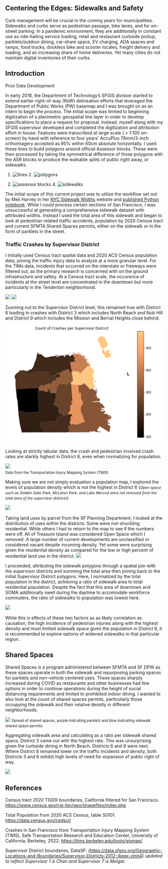 ## Centering the Edges: Sidewalks and Safety

Curb management will be crucial in the coming years for municipalities. Sidewalks and curbs serve as pedestrian passage, bike lanes, and for on-street parking. In a pandemic environment, they are additionally in constant use as ride-hailing service loading, retail and restaurant curbside pickup, parklets/outdoor dining, car-share space, EV charging, ADA spaces and ramps, food trucks, dockless bike and scooter locales, freight delivery and loading, and an increasing share of home deliveries. 
Yet many cities do not maintain digital inventories of their curbs.

## Introduction
Prior Data Development

In early 2018, the Department of Technology’s SFGIS division started to extend earlier right-of-way (RoW) delineation efforts that leveraged the Department of Public Works (PW) basemap and I was brought on as an intern to begin the process. The initial scope was limited to beginning digitization of a planimetric geospatial line layer in order to develop specifications to place a request for proposal. Instead, myself along with my SFGIS supervisor developed and completed the digitization and attribution effort in house.
Features were transcribed at large scale ( > 1:100 on-screen) by hand with reference to four years' AccuPlus 76mm/3-inch orthoimagery accepted as 95% within 60cm absolute horizontally. I used these lines to build polygons around official Assessor blocks. These were then processed by taking the symmetrical difference of those polygons with the ASR blocks to produce the walkable splits of public right away, or sidewalks. 

1. <img src="https://live.staticflickr.com/65535/52063762845_8b3f358601_c.jpg" height='183' width='240' alt="lines" /> 2. <img src="https://live.staticflickr.com/65535/52063762830_0fa600cd6e_c.jpg" height='183' width='240' alt="polygons" />
  
3. <img src="https://live.staticflickr.com/65535/52063274916_541e55c27b_c.jpg"  height='183' width='240' alt="assessor blocks" /> 4. <img src="https://live.staticflickr.com/65535/52063290543_605960f14d_c.jpg" height='183' width='240' alt="sidewalks" />

The initial scope of this current project was to utilize the workflow set out by Meli Harvey in her <a href="https://www.sidewalkwidths.nyc/#16.13/40.722933/-73.956565" target="_blank"> NYC Sidewalk Widths</a> website and <a href="https://github.com/meliharvey/sidewalkwidths-nyc" target="_blank">published Python notebook</a>. While I could process certain sections of San Francisco, I was unsuccessful at generating a comprehensive sidewalk dataset with attributed widths.
Instead I used the total area of this sidewalk and began to look at pedestrian related traffic accidents, population by 2020 Census tract and current SFMTA Shared Spaces permits, either on the sidewalk or in the form of parklets in the street.

### Traffic Crashes by Supervisor District

I intiially used Census tract spatial data and 2020 ACS Census population data, joining the traffic injury data to analyze at a more granular level. For the TIMs data, incidents that occurred on the interstate or freeways were filtered out, as the primary research is concerned with on the ground infrastructure and safety. At a Census tract scale, the occurence of incidents at the street level are concentrated in the downtown but more particularly in the Tenderloin neighborhood.

<img src="https://live.staticflickr.com/65535/52063504524_6f54a39501_c.jpg">

<img src="https://live.staticflickr.com/65535/52062224527_228e4a2b51.jpg">

Zooming out to the Supervisor District level, this remained true with District 6 leading in crashes with District 3 which includes North Beach and Nob Hill and District 9 which includes the Mission and Bernal Heights close behind.

<img src = "https://github.com/ckpeck/ckpeck.github.io/blob/main/crashesbysupdist.png">

Looking at strictly tabular data, the crash and pedestrian involved crash rates are starkly highest in District 6, even when normalizing for population.

<a href="https://live.staticflickr.com/65535/52063495409_d2b2ae9498_c.jpg"></a>
<img src = "https://live.staticflickr.com/65535/52063753605_25f8298608_c.jpg">
<br><small>Data from the Transportation Injury Mapping System (TIMS) </small>

Making sure we are not simply evaluation a population map, I explored the levels of population density which is not the highest in District 6 (<small><i>Open space such as Golden Gate Park, McLaren Park, and Lake Merced were not removed from the total area of the supervisor districts</i></small>)

<img src = "https://live.staticflickr.com/65535/52063495434_f11ecaaa54.jpg">

Taking land uses by parcel from the SF Planning Department, I looked at the distribution of uses within the districts. Some were not-shockling residential. While others I had to return to the map to see if the numbers were off. All of Treasure Island was considered Open Space which I removed. A large number of current developments are unclassified or considered vacant despite incoming density. Yet some were surprising given the residential density as compared for the low or high percent of residential land use in the district.
<img src = "https://live.staticflickr.com/65535/52062224532_4781075fa3_c.jpg">

I proceeded, attributing the sidewalk polygons through a spatial join with the supervisor districts and summing the total area then joining back to the initial Supervisor District polygons. Here, I normalized by the total population in the district, achieving a ratio of sidewalk area to total residential population. Despite the fact that this area of downtown and SOMA additionally swell during the daytime to accomodate workforce commuters, the ratio of sidewalks to population was lowest here.

<img src = "https://live.staticflickr.com/65535/52063753630_8f8c10f304.jpg">

While this is effects of these two factors as as likely correlation as causation, the high incidence of pedestrian injuries along with the highest density and most limited sidewalk space given the population in District 6, it is recommended to explore options of widened sidewalks in that particular region. 

## Shared Spaces
Shared Spaces is a program administered between SFMTA and SF DPW as these spaces operate in both the sidewalk and repurposing parking spaces for parklets and non-vehicle centered uses. These spaces sharply increased during COVID as restaurants and other businesses had few options in order to continue operations during the height of social distancing requirements and limited to prohibited indoor dining. I wanted to also look at the count of shared spaces permits, particularly those occupying the sidewalk and their relative density in different neighborhoods. 

<img src = "https://live.staticflickr.com/65535/52063290548_e8abc85cd2_c.jpg">
<small>Spread of shared spaces, purple indicating parklets and blue indicating sidewalk shared space permits</small>

Aggregating sidewalk area and calculating as a ratio per sidewalk shared space, District 3 came out with the highest rate. This was unsurprising given the curbside dining in North Beach. Districts 6 and 8 were next. Where District 8 remained lower on the traffic incidents and density, both Districts 3 and 6 exhibit high levels of need for expansion of public right of way.

<img src = "https://live.staticflickr.com/65535/52063536839_2a6e35120c.jpg">

## References
Census tract 2020 TIGER boundaries, California filtered for San Francisco. https://www.census.gov/cgi-bin/geo/shapefiles/index.php 

Total Population from 2020 ACS Census, table S0101. https://data.census.gov/cedsci/

Crashes in San Francisco from Transportation Injury Mapping System (TIMS), Safe Transportation Research and Education Center, University of California, Berkeley, 2022.  https://tims.berkeley.edu/tools/gismap/

Supervisor District boundaries, DataSF: (https://data.sfgov.org/Geographic-Locations-and-Boundaries/Supervisor-Districts-2012-/keex-zmn4) <i>updated to reflect Supervisor 1 is Chan and Supervisor 7 is Melgar.</i>
